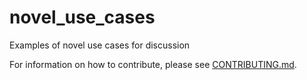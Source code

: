 # novel_use_cases
Examples of novel use cases for discussion

For information on how to contribute, please see [CONTRIBUTING.md](https://github.com/altoxml/novel_use_cases/blob/master/CONTRIBUTING.md).
